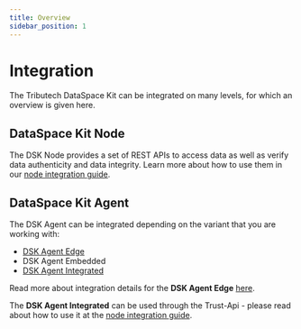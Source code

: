 ```yaml
---
title: Overview
sidebar_position: 1
---
```

# Integration

The  Tributech DataSpace Kit can be integrated on many levels, for which an overview is given here.

## DataSpace Kit Node

The DSK Node provides a set of REST APIs to access data as well as verify data authenticity and data integrity. Learn more about how to use them in our [node integration guide](./node/overview.md).

## DataSpace Kit Agent

The DSK Agent can be integrated depending on the variant that you are working with:

- [DSK Agent Edge](./agent/edge/integration.md)
- DSK Agent Embedded
- [DSK Agent Integrated](./node/overview.md)

Read more about integration details for the **DSK Agent Edge** [here](./agent/edge/integration.md).

The **DSK Agent Integrated** can be used through the Trust-Api - please read about how to use it at the [node integration guide](./node/overview.md).
